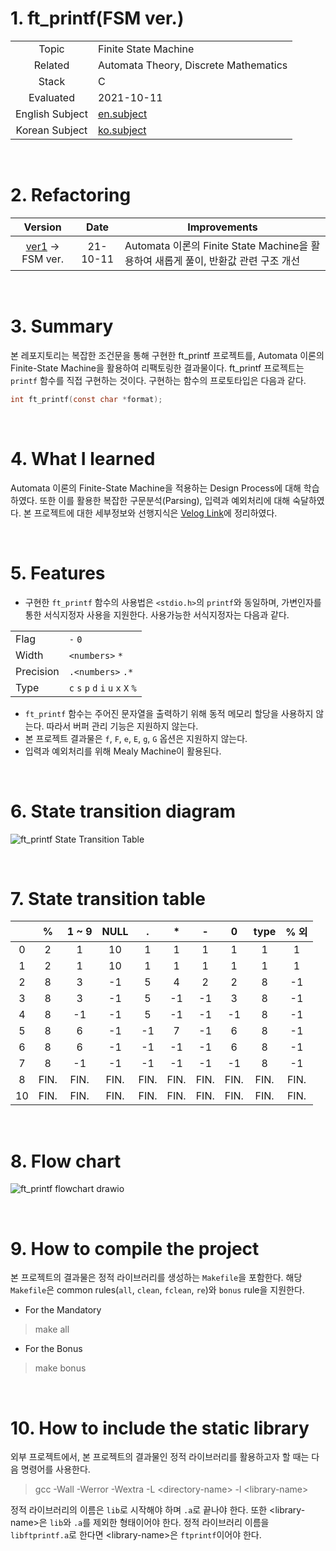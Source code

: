 # 1. ft_printf(FSM ver.)

|  |  |
| :-: | - |
| Topic | Finite State Machine |
| Related | Automata Theory, Discrete Mathematics |
| Stack | C |
| Evaluated | 2021-10-11 |
| English Subject | [en.subject](https://github.com/24siefil/42SEOUL-42cursus/blob/main/01-ft_printf(FSM%20ver.)/reference/subject.pdf) |
| Korean Subject | [ko.subject](https://github.com/24siefil/42SEOUL-42cursus/blob/main/01-ft_printf(FSM%20ver.)/reference/ft_printf.ko.md) |

<br/>

# 2. Refactoring

|                           Version                            |   Date   | Improvements                                                 |
| :----------------------------------------------------------: | :------: | ------------------------------------------------------------ |
| [ver1](https://github.com/24siefil/42SEOUL-42cursus/tree/main/01-ft_printf) → FSM ver. | 21-10-11 | Automata 이론의 Finite State Machine을 활용하여 새롭게 풀이, 반환값 관련 구조 개선 |

<br/>

# 3. Summary

본 레포지토리는 복잡한 조건문을 통해 구현한 ft_printf 프로젝트를, Automata 이론의 Finite-State Machine을 활용하여 리팩토링한 결과물이다. ft_printf 프로젝트는 `printf` 함수를 직접 구현하는 것이다. 구현하는 함수의 프로토타입은 다음과 같다.

```c
int ft_printf(const char *format);
```

<br/>

# 4. What I learned

Automata 이론의 Finite-State Machine을 적용하는 Design Process에 대해 학습하였다. 또한 이를 활용한 복잡한 구문분석(Parsing), 입력과 예외처리에 대해 숙달하였다. 본 프로젝트에 대한 세부정보와 선행지식은 [Velog Link](https://velog.io/@24siefil/ftprintf-Finite-State-Machine)에 정리하였다.

<br/>

# 5. Features

* 구현한 `ft_printf` 함수의 사용법은  `<stdio.h>`의 `printf`와 동일하며, 가변인자를 통한 서식지정자 사용을 지원한다. 사용가능한 서식지정자는 다음과 같다.

|  |  |
| - | - |
| Flag | `-` `0` |
| Width | `<numbers>` `*`  |
| Precision | `.<numbers>` `.*` |
| Type | `c` `s` `p` `d` `i` `u` `x` `X` `%` |

* `ft_printf` 함수는 주어진 문자열을 출력하기 위해 동적 메모리 할당을 사용하지 않는다. 따라서 버퍼 관리 기능은 지원하지 않는다.
* 본 프로젝트 결과물은 `f`, `F`, `e`, `E`, `g`, `G` 옵션은 지원하지 않는다.
* 입력과 예외처리를 위해 Mealy Machine이 활용된다.

<br/>

# 6. State transition diagram

![ft_printf State Transition Table](https://user-images.githubusercontent.com/83692797/136704738-cf7b21c1-6a7a-4ece-8317-339bd9a35ad9.png)

<br/>

# 7. State transition table

|  | % | 1 ~ 9 | NULL | . | * | - | 0 | type | % 외 |
| :-: | :-: |:-: |:-: |:-: |:-: |:-: |:-: |:-: |:-: |
| 0 |  2   |   1   |  10  |  1   |  1   |  1   |  1   |  1   | 1 |
| 1 |  2   |   1   |  10  |  1   |  1   |  1   |  1   |  1   |       1       |
| 2 |  8   |   3   |  -1  |  5   |  4   |  2   |  2   |  8   | -1 |
| 3 |  8   |   3   |  -1  |  5   |  -1  |  -1  |  3   |  8   |      -1       |
|  4   |  8   |  -1   |  -1  |  5   |  -1  |  -1  |  -1  |  8   |      -1       |
|  5   |  8   |   6   |  -1  |  -1  |  7   |  -1  |  6   |  8   |      -1       |
|  6   |  8   |   6   |  -1  |  -1  |  -1  |  -1  |  6   |  8   |      -1       |
|  7   |  8   |  -1   |  -1  |  -1  |  -1  |  -1  |  -1  |  8   |      -1       |
|  8   | FIN. | FIN.  | FIN. | FIN. | FIN. | FIN. | FIN. | FIN. |     FIN.      |
| 10 | FIN. | FIN. | FIN. | FIN. | FIN. | FIN. | FIN. | FIN. | FIN. |

<br/>

# 8. Flow chart

![ft_printf flowchart drawio](https://user-images.githubusercontent.com/83692797/136706659-5aacdb7f-3ac4-4418-ad0c-e6da3ec61bed.png)

<br/>

# 9. How to compile the project

본 프로젝트의 결과물은 정적 라이브러리를 생성하는 `Makefile`을 포함한다. 해당 `Makefile`은 common rules(`all`, `clean`, `fclean`, `re`)와 `bonus` rule을 지원한다.
* For the Mandatory
> make all
* For the Bonus
> make bonus

<br/>

# 10. How to include the static library

외부 프로젝트에서, 본 프로젝트의 결과물인 정적 라이브러리를 활용하고자 할 때는 다음 명령어를 사용한다.

> gcc -Wall -Werror -Wextra -L \<directory-name> -l \<library-name>

정적 라이브러리의 이름은 `lib`로 시작해야 하며 `.a`로 끝나야 한다. 또한 \<library-name>은 `lib`와 `.a`를 제외한 형태이어야 한다. 정적 라이브러리 이름을 `libftprintf.a`로 한다면 \<library-name>은 `ftprintf`이어야 한다.
